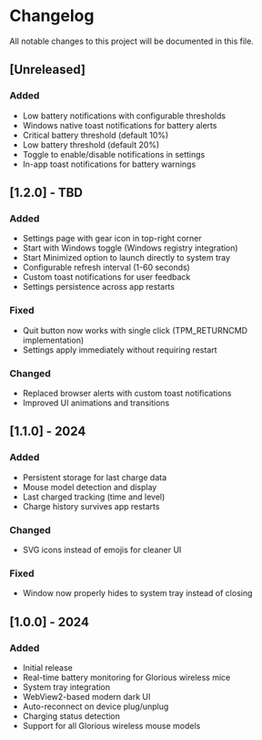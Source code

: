 # Changelog

All notable changes to this project will be documented in this file.

## [Unreleased]

### Added
- Low battery notifications with configurable thresholds
- Windows native toast notifications for battery alerts
- Critical battery threshold (default 10%)
- Low battery threshold (default 20%)
- Toggle to enable/disable notifications in settings
- In-app toast notifications for battery warnings

## [1.2.0] - TBD

### Added
- Settings page with gear icon in top-right corner
- Start with Windows toggle (Windows registry integration)
- Start Minimized option to launch directly to system tray
- Configurable refresh interval (1-60 seconds)
- Custom toast notifications for user feedback
- Settings persistence across app restarts

### Fixed
- Quit button now works with single click (TPM_RETURNCMD implementation)
- Settings apply immediately without requiring restart

### Changed
- Replaced browser alerts with custom toast notifications
- Improved UI animations and transitions

## [1.1.0] - 2024

### Added
- Persistent storage for last charge data
- Mouse model detection and display
- Last charged tracking (time and level)
- Charge history survives app restarts

### Changed
- SVG icons instead of emojis for cleaner UI

### Fixed
- Window now properly hides to system tray instead of closing

## [1.0.0] - 2024

### Added
- Initial release
- Real-time battery monitoring for Glorious wireless mice
- System tray integration
- WebView2-based modern dark UI
- Auto-reconnect on device plug/unplug
- Charging status detection
- Support for all Glorious wireless mouse models
